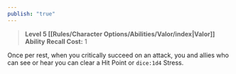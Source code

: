 ```yaml
---
publish: "true"
---
```

> **Level 5 [[Rules/Character Options/Abilities/Valor/index|Valor]] Ability**
> **Recall Cost:** 1

Once per rest, when you critically succeed on an attack, you and allies who can see or hear you can clear a Hit Point or `dice:1d4` Stress.
